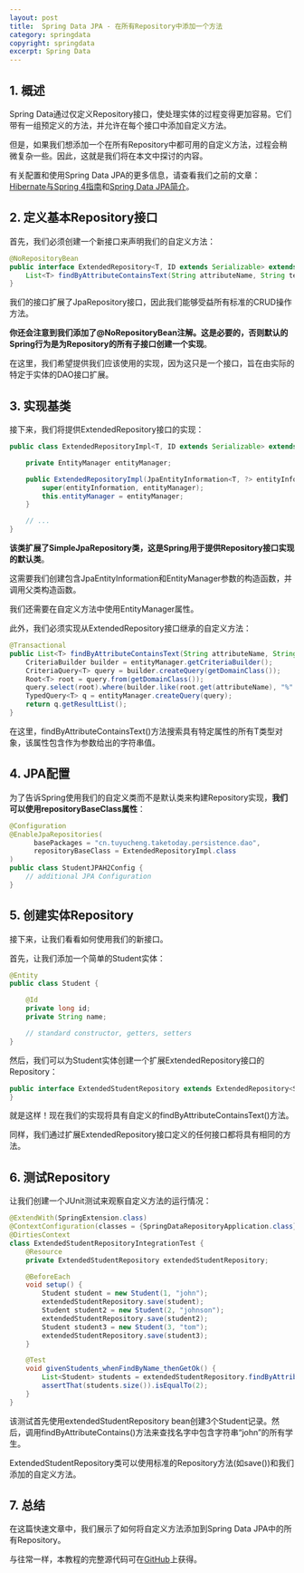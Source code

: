 ```yaml
---
layout: post
title:  Spring Data JPA - 在所有Repository中添加一个方法
category: springdata
copyright: springdata
excerpt: Spring Data
---
```


## 1. 概述

Spring Data通过仅定义Repository接口，使处理实体的过程变得更加容易。它们带有一组预定义的方法，并允许在每个接口中添加自定义方法。

但是，如果我们想添加一个在所有Repository中都可用的自定义方法，过程会稍微复杂一些。因此，这就是我们将在本文中探讨的内容。

有关配置和使用Spring Data JPA的更多信息，请查看我们之前的文章：[Hibernate与Spring 4指南](https://www.baeldung.com/the-persistence-layer-with-spring-and-jpa)和[Spring Data JPA简介](https://www.baeldung.com/the-persistence-layer-with-spring-data-jpa)。

## 2. 定义基本Repository接口

首先，我们必须创建一个新接口来声明我们的自定义方法：

```java
@NoRepositoryBean
public interface ExtendedRepository<T, ID extends Serializable> extends JpaRepository<T, ID> {
    List<T> findByAttributeContainsText(String attributeName, String text);
}
```

我们的接口扩展了JpaRepository接口，因此我们能够受益所有标准的CRUD操作方法。

**你还会注意到我们添加了@NoRepositoryBean注解。这是必要的，否则默认的Spring行为是为Repository的所有子接口创建一个实现**。

在这里，我们希望提供我们应该使用的实现，因为这只是一个接口，旨在由实际的特定于实体的DAO接口扩展。

## 3. 实现基类

接下来，我们将提供ExtendedRepository接口的实现：

```java
public class ExtendedRepositoryImpl<T, ID extends Serializable> extends SimpleJpaRepository<T, ID> implements ExtendedRepository<T, ID> {

    private EntityManager entityManager;

    public ExtendedRepositoryImpl(JpaEntityInformation<T, ?> entityInformation, EntityManager entityManager) {
        super(entityInformation, entityManager);
        this.entityManager = entityManager;
    }

    // ...
}
```

**该类扩展了SimpleJpaRepository类，这是Spring用于提供Repository接口实现的默认类**。

这需要我们创建包含JpaEntityInformation和EntityManager参数的构造函数，并调用父类构造函数。

我们还需要在自定义方法中使用EntityManager属性。

此外，我们必须实现从ExtendedRepository接口继承的自定义方法：

```java
@Transactional
public List<T> findByAttributeContainsText(String attributeName, String text) {
	CriteriaBuilder builder = entityManager.getCriteriaBuilder();
	CriteriaQuery<T> query = builder.createQuery(getDomainClass());
	Root<T> root = query.from(getDomainClass());
	query.select(root).where(builder.like(root.get(attributeName), "%" + text + "%"));
	TypedQuery<T> q = entityManager.createQuery(query);
	return q.getResultList();
}
```

在这里，findByAttributeContainsText()方法搜索具有特定属性的所有T类型对象，该属性包含作为参数给出的字符串值。

## 4. JPA配置

为了告诉Spring使用我们的自定义类而不是默认类来构建Repository实现，**我们可以使用repositoryBaseClass属性**：

```java
@Configuration
@EnableJpaRepositories(
      basePackages = "cn.tuyucheng.taketoday.persistence.dao",
      repositoryBaseClass = ExtendedRepositoryImpl.class
)
public class StudentJPAH2Config {
    // additional JPA Configuration
}
```

## 5. 创建实体Repository

接下来，让我们看看如何使用我们的新接口。

首先，让我们添加一个简单的Student实体：

```java
@Entity
public class Student {

    @Id
    private long id;
    private String name;

    // standard constructor, getters, setters
}
```

然后，我们可以为Student实体创建一个扩展ExtendedRepository接口的Repository：

```java
public interface ExtendedStudentRepository extends ExtendedRepository<Student, Long> {
}
```

就是这样！现在我们的实现将具有自定义的findByAttributeContainsText()方法。

同样，我们通过扩展ExtendedRepository接口定义的任何接口都将具有相同的方法。

## 6. 测试Repository

让我们创建一个JUnit测试来观察自定义方法的运行情况：

```java
@ExtendWith(SpringExtension.class)
@ContextConfiguration(classes = {SpringDataRepositoryApplication.class})
@DirtiesContext
class ExtendedStudentRepositoryIntegrationTest {
    @Resource
    private ExtendedStudentRepository extendedStudentRepository;

    @BeforeEach
    void setup() {
        Student student = new Student(1, "john");
        extendedStudentRepository.save(student);
        Student student2 = new Student(2, "johnson");
        extendedStudentRepository.save(student2);
        Student student3 = new Student(3, "tom");
        extendedStudentRepository.save(student3);
    }

    @Test
    void givenStudents_whenFindByName_thenGetOk() {
        List<Student> students = extendedStudentRepository.findByAttributeContainsText("name", "john");
        assertThat(students.size()).isEqualTo(2);
    }
}
```

该测试首先使用extendedStudentRepository bean创建3个Student记录。然后，调用findByAttributeContains()方法来查找名字中包含字符串“john”的所有学生。

ExtendedStudentRepository类可以使用标准的Repository方法(如save())和我们添加的自定义方法。

## 7. 总结

在这篇快速文章中，我们展示了如何将自定义方法添加到Spring Data JPA中的所有Repository。

与往常一样，本教程的完整源代码可在[GitHub](https://github.com/tuyucheng7/taketoday-tutorial4j/tree/master/spring-data-modules)上获得。